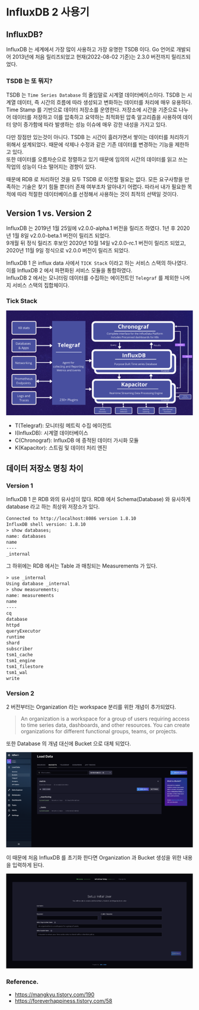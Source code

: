 # InfluxDB 2 사용기

## InfluxDB?

InfluxDB 는 세계에서 가장 많이 사용하고 가장 유명한 TSDB 이다. Go 언어로 개발되어 2013년에 처음 릴리즈되었고 현재(2022-08-02 기준)는 2.3.0 버전까지 릴리즈되었다.  

### TSDB 는 또 뭐지?

TSDB 는 `Time Series Database` 의 줄임말로 시계열 데이터베이스이다. TSDB 는 시계열 데이터, 즉 시간의 흐름에 따라 생성되고 변화하는 데이터를 처리에 매우 유용하다.  
Time Stamp 를 기반으로 데이터 저장소를 운영한다. 저장소에 시간을 기준으로 나누어 데이터를 저장하고 이를 압축하고 요약하는 최적화된 압축 알고리즘을 사용하여 데이터 양이 증가함에 따라 발생하는 성능 이슈에 매우 강한 내성을 가지고 있다.  

다만 장점만 있는것이 아니다. TSDB 는 시간이 흘러가면서 쌓이는 데이터를 처리하기 위해서 설계되었다. 때문에 삭제나 수정과 같은 기존 데이터를 변경하는 기능을 제한하고 있다.  
또한 데이터를 오름차순으로 정렬하고 있기 때문에 임의의 시간의 데이터를 읽고 쓰는 작업의 성능이 다소 떨어지는 경향이 있다.

때문에 RDB 로 처리하던 것을 모두 TSDB 로 이전할 필요는 없다. 모든 요구사항을 만족하는 기술은 찾기 힘들 뿐더러 존재 여부조차 알아내기 어렵다. 따라서 내가 필요한 목적에 따라 적절한 데이터베이스를 선정해서 사용하는 것이 최적의 선택일 것이다.

## Version 1 vs. Version 2

InfluxDB 는 2019년 1월 25일에 v2.0.0-alpha.1 버전을 릴리즈 하였다. 1년 후 2020년 1월 8일 v2.0.0-beta.1 버전이 릴리즈 되었다.  
9개월 뒤 정식 릴리즈 후보인 2020년 10월 14일 v2.0.0-rc.1 버전이 릴리즈 되었고, 2020년 11월 9일 정식으로 v2.0.0 버전이 릴리즈 되었다.

InfluxDB 1 은 influx data 사에서 `TICK Stack` 이라고 하는 서비스 스택의 하나였다. 이를 InfluxDB 2 에서 파편화된 서비스 모듈을 통합하였다.  
InfluxDB 2 에서는 모니터링 데이터를 수집하는 에이전트인 `Telegraf` 를 제외한 나머지 서비스 스택의 집합체이다.

### Tick Stack

![Tick Stack](img/tick_stack.png)

- T(Telegraf): 모니터링 메트릭 수집 에이전트
- I(InfluxDB): 시계열 데이터베이스
- C(Chronograf): InfluxDB 에 증적된 데이터 가시화 모듈
- K(Kapacitor): 스트림 및 데이터 처리 엔진

## 데이터 저장소 명칭 차이

### Version 1

InfluxDB 1 은 RDB 와의 유사성이 많다. RDB 에서 Schema(Database) 와 유사하게 database 라고 하는 최상위 저장소가 있다.

```
Connected to http://localhost:8086 version 1.8.10
InfluxDB shell version: 1.8.10
> show databases;
name: databases
name
----
_internal
```

그 하위에는 RDB 에서는 Table 과 매칭되는 Measurements 가 있다.

```
> use _internal
Using database _internal
> show measurements;
name: measurements
name
----
cq
database
httpd
queryExecutor
runtime
shard
subscriber
tsm1_cache
tsm1_engine
tsm1_filestore
tsm1_wal
write
```

### Version 2

2 버전부터는 Organization 라는 workspace 분리를 위한 개념이 추가되었다.

> An organization is a workspace for a group of users requiring access to time series data, dashboards, and other resources. You can create organizations for different functional groups, teams, or projects.

또한 Database 의 개념 대신에 Bucket 으로 대체 되었다.

![InfluxDB Bucket](img/influx_bucket.png)

이 때문에 처음 InfluxDB 를 초기화 한다면 Organization 과 Bucket 생성을 위한 내용을 입력하게 된다.

![InfluxDB Init](img/influx_init2.png)

### Reference.

- https://mangkyu.tistory.com/190
- https://foreverhappiness.tistory.com/58